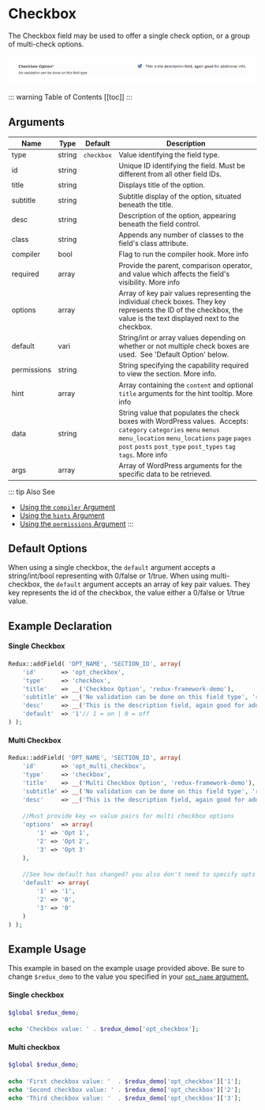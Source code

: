 # Checkbox

The Checkbox field may be used to offer a single check option, or a group of multi-check options.

<span style="display:block;text-align:center">![](./img/checkbox.png)</span>

::: warning Table of Contents
[[toc]]
:::

## Arguments
|Name|Type|Default|Description|
|--- |--- |--- |--- |
|type|string|`checkbox`|Value identifying the field type.|
|id|string||Unique ID identifying the field. Must be different from all other field IDs.|
|title|string||Displays title of the option.|
|subtitle|string||Subtitle display of the option, situated beneath the title.|
|desc|string||Description of the option, appearing beneath the field control.|
|class|string||Appends any number of classes to the field's class attribute.|
|compiler|bool||Flag to run the compiler hook.  More info|
|required|array||Provide the parent, comparison operator, and value which affects the field's visibility.  More info|
|options|array||Array of key pair values representing the individual check boxes.  They key represents the ID of the checkbox, the value is the text displayed next to the checkbox.|
|default|vari||String/int or array values depending on whether or not multiple check boxes are used.  See 'Default Option' below.|
|permissions|string||String specifying the capability required to view the section.   More info.|
|hint|array||Array containing the `content` and optional `title` arguments for the hint tooltip. More info|
|data|string||String value that populates the check boxes with WordPress values.  Accepts:  `category` `categories` `menu` `menus` `menu_location` `menu_locations` `page` `pages` `post` `posts` `post_type` `post_types` `tag` `tags`.  More info|
|args|array||Array of WordPress arguments for the specific data to be retrieved.|


::: tip Also See
- [Using the `compiler` Argument](../configuration/argument/compiler.md)
- [Using the `hints` Argument](../configuration/argument/hints.md)
- [Using the `permissions` Argument](../configuration/argument/permissions.md)
:::

## Default Options

When using a single checkbox, the `default` argument accepts a string/int/bool representing with 0/false or 1/true.  When using multi-checkbox, the `default` argument accepts an array of key pair values.  They key represents the id of the checkbox, the value either a 0/false or 1/true value.

## Example Declaration
#### Single Checkbox
```php
Redux::addField( 'OPT_NAME', 'SECTION_ID', array(
    'id'       => 'opt_checkbox',
    'type'     => 'checkbox',
    'title'    => __('Checkbox Option', 'redux-framework-demo'), 
    'subtitle' => __('No validation can be done on this field type', 'redux-framework-demo'),
    'desc'     => __('This is the description field, again good for additional info.', 'redux-framework-demo'),
    'default'  => '1'// 1 = on | 0 = off
) );
```

#### Multi Checkbox
```php
Redux::addField( 'OPT_NAME', 'SECTION_ID', array(
    'id'       => 'opt_multi_checkbox',
    'type'     => 'checkbox',
    'title'    => __('Multi Checkbox Option', 'redux-framework-demo'), 
    'subtitle' => __('No validation can be done on this field type', 'redux-framework-demo'),
    'desc'     => __('This is the description field, again good for additional info.', 'redux-framework-demo'),

    //Must provide key => value pairs for multi checkbox options
    'options'  => array(
        '1' => 'Opt 1',
        '2' => 'Opt 2',
        '3' => 'Opt 3'
    ),

    //See how default has changed? you also don't need to specify opts that are 0.
    'default' => array(
        '1' => '1', 
        '2' => '0', 
        '3' => '0'
    )
) );
```


## Example Usage
This example in based on the example usage provided above. Be sure to change `$redux_demo` to the value you specified in your <a title="opt_name" href="/redux-framework/arguments/opt_name/">`opt_name` argument.</a>

#### Single checkbox
```php
$global $redux_demo;

echo 'Checkbox value: ' . $redux_demo['opt_checkbox'];
```

#### Multi checkbox
```php
$global $redux_demo;

echo 'First checkbox value: '  . $redux_demo['opt_checkbox']['1'];
echo 'Second checkbox value: ' . $redux_demo['opt_checkbox']['2'];
echo 'Third checkbox value: '  . $redux_demo['opt_checkbox']['3'];

```